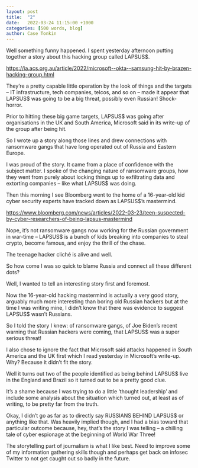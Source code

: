 ```yaml
---
layout: post
title:  "2"
date:   2022-03-24 11:15:00 +1000
categories: [500 words, blog]
author: Case Tonkin
---
```


Well something funny happened. I spent yesterday afternoon putting together a story about this hacking group called LAPSUS$. 

<a href=https://ia.acs.org.au/article/2022/microsoft--okta--samsung-hit-by-brazen-hacking-group.html>https://ia.acs.org.au/article/2022/microsoft--okta--samsung-hit-by-brazen-hacking-group.html</a>

They’re a pretty capable little operation by the look of things and the targets – IT infrastructure, tech companies, telcos, and so on – made it appear that LAPSUS$ was going to be a big threat, possibly even Russian! Shock-horror.

Prior to hitting these big game targets, LAPSUS$ was going after organisations in the UK and South America, Microsoft said in its write-up of the group after being hit.

So I wrote up a story along those lines and drew connections with ransomware gangs that have long operated out of Russia and Eastern Europe.

I was proud of the story. It came from a place of confidence with the subject matter. I spoke of the changing nature of ransomware groups, how they went from purely about locking things up to exfiltrating data and extorting companies – like what LAPSUS$ was doing.

Then this morning I see Bloomberg went to the home of a 16-year-old kid cyber security experts have tracked down as LAPSUS$’s mastermind.

<a href=https://www.bloomberg.com/news/articles/2022-03-23/teen-suspected-by-cyber-researchers-of-being-lapsus-mastermind>https://www.bloomberg.com/news/articles/2022-03-23/teen-suspected-by-cyber-researchers-of-being-lapsus-mastermind</a>

Nope, it’s not ransomware gangs now working for the Russian government in war-time – LAPSUS$ is a bunch of kids breaking into companies to steal crypto, become famous, and enjoy the thrill of the chase.

The teenage hacker cliché is alive and well.

So how come I was so quick to blame Russia and connect all these different dots? 

Well, I wanted to tell an interesting story first and foremost. 

Now the 16-year-old hacking mastermind is actually a very good story, arguably much more interesting than boring old Russian hackers but at the time I was writing mine, I didn’t know that there was evidence to suggest LAPSUS$ wasn’t Russians.

So I told the story I knew: of ransomware gangs, of Joe Biden’s recent warning that Russian hackers were coming, that LAPSUS$ was a super serious threat!

I also chose to ignore the fact that Microsoft said attacks happened in South America and the UK first which I read yesterday in Microsoft’s write-up. Why? Because it didn’t fit the story.

Well it turns out two of the people identified as being behind LAPSUS$ live in the England and Brazil so it turned out to be a pretty good clue.

It’s a shame because I was trying to do a little ‘thought leadership’ and include some analysis about the situation which turned out, at least as of writing, to be pretty far from the truth.

Okay, I didn’t go as far as to directly say RUSSIANS BEHIND LAPSUS$ or anything like that. Was heavily implied though, and I had a bias toward that particular outcome because, hey, that’s the story I was telling – a chilling tale of cyber espionage at the beginning of World War Three!

The storytelling part of journalism is what I like best. Need to improve some of my information gathering skills though and perhaps get back on infosec Twitter to not get caught out so badly in the future.

